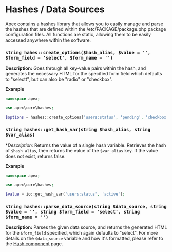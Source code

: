 
# Hashes / Data Sources

Apex contains a hashes library that allows you to easily manage and parse the hashes that are defined within the /etc/PACKAGE/package.php package 
configuration files.  All functions are static, allowing them to be easily accessed anywhere within the software.


### `string hahes::create_options($hash_alias, $value = '', $form_field = 'select', $form_name = '')`

**Description:** Goes through all key-value pairs within the hash, and generates the necessary HTML for the specified form field which defaults to "selectt", but can also be "radio" or "checkbox".

**Example**

~~~php
namespace apex;

use apex\core\hashes;

$options = hashes::create_options('users:status', 'pending', 'checkbox'', 'status');
~~~


### `string hashes::get_hash_var(string $hash_alias, string $var_alias)`

**Description:* Returns the value of a single hash variable.  Retrieves the hash of `$hash_alias`, then returns the value of the `$var_alias` key.  If the value does not exist, returns false.

**Example**

~~~php
namespace apex;

use apex\core\hashes;

$value = io::get_hash_var('users:status', 'active');
~~~


### `string hashes::parse_data_source(string $data_source, string $value = '', string $form_field = 'select', string $form_name = '')`

**Description:** Parses the given data source, and returns the generated HTML for the `$form_field` specified, which again defaults to "select".  For more details on the 
`$data_source` variable and how it's formatted, please refer to the [Hash component](../components/hash.md) page.



